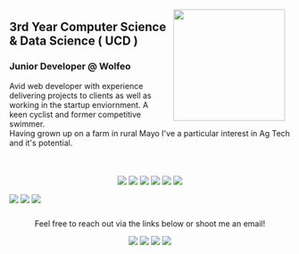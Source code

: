 <img align='right' src="http://ciaran.cicisoft.net/img/Headshot-Aug-2019.jpg" width=200 style="margin: 10px;" /> 

## 3rd Year Computer Science & Data Science ( UCD )

### **Junior Developer @ Wolfeo**
Avid web developer with experience delivering projects to clients as well as working in the startup enviornment. A keen cyclist and former competitive swimmer.   
Having grown up on a farm in rural Mayo I've a particular interest in Ag Tech and it's potential.

<br/>
<p style="text-align: center; margin-top: 20px;">
    <img src="https://camo.githubusercontent.com/4249e852f14e86cf7cd636b15c041c93d2f0572b/68747470733a2f2f696d672e736869656c64732e696f2f62616467652f6a6176617363726970742d2532334637444631452e7376673f267374796c653d666f722d7468652d6261646765266c6f676f3d6a617661736372697074266c6f676f436f6c6f723d626c61636b"/>
    <img src="https://img.shields.io/badge/TypeScript%20-%2300599C.svg?&style=for-the-badge&logo=typescript&logoColor=white&color=007acc">
    <img src="https://img.shields.io/badge/node.js%20-%2343853D.svg?&style=for-the-badge&logo=node.js&logoColor=white"/>
    <img src="https://img.shields.io/badge/java-%23ED8B00.svg?&style=for-the-badge&logo=java&logoColor=white"/>
    <img src="https://img.shields.io/badge/PHP%20-%2300599C.svg?&style=for-the-badge&logo=php&logoColor=white&color=474A8A"/>
    <img src="https://img.shields.io/badge/MySQL%20-%2300599C.svg?&style=for-the-badge&logo=mysql&logoColor=white&color=00758F">
</p>

<p>
    <img src="https://img.shields.io/badge/Vue%20-%2300599C.svg?&style=for-the-badge&logo=vue.js&logoColor=white&color=41B883">
    <img src="https://img.shields.io/badge/React%20-%2300599C.svg?&style=for-the-badge&logo=react&logoColor=white&color=61DBFB">
    <img src="https://img.shields.io/badge/Laravel%20-%2300599C.svg?&style=for-the-badge&logo=laravel&logoColor=white&color=F05340">
</p>

<p style="text-align: center; margin-top: 25px;">
    Feel free to reach out via the links below or shoot me an email!
</p>
<p style="text-align: center;">
    <a href="https://www.linkedin.com/in/ciaranbflanagan/"><img src="https://img.shields.io/badge/linkedin-%230077B5.svg?&style=for-the-badge&logo=linkedin&logoColor=white"/></a>
    <a href="https://twitter.com/ciaranpflanagan"><img src="https://img.shields.io/badge/twitter-%230077B5.svg?&style=for-the-badge&logo=twitter&logoColor=white&color=00acee"/></a>
    <a href="https://www.strava.com/athletes/32883470"><img src="https://img.shields.io/badge/strava-%230077B5.svg?&style=for-the-badge&logo=strava&logoColor=white&color=FC6100"/></a>
    <a href="mailto:ciaran@cicisoft.net"><img src="https://img.shields.io/badge/Email%20-%2300599C.svg?&style=for-the-badge&logoColor=white&color=8f9619"/></a>
</p>
